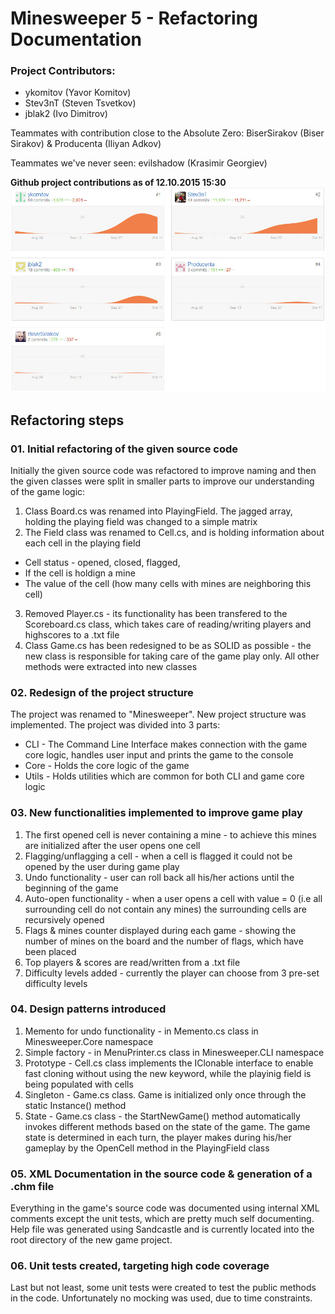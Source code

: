 # Minesweeper 5 - Refactoring Documentation

### Project Contributors:
*   ykomitov (Yavor Komitov) 
*   Stev3nT (Steven Tsvetkov)
*   jblak2 (Ivo Dimitrov)

Teammates with contribution close to the Absolute Zero: BiserSirakov (Biser Sirakov) & Producenta (Iliyan Adkov)

Teammates we've never seen: evilshadow (Krasimir Georgiev)

**Github project contributions as of 12.10.2015 15:30**
![alt tag](contributions.jpeg)

## Refactoring steps

### 01. Initial refactoring of the given source code

Initially the given source code was refactored to improve naming and then the given classes were split in smaller parts to improve our understanding of the game logic:

1. Class Board.cs was renamed into PlayingField. The jagged array, holding the playing field was changed to a simple matrix
2. The Field class was renamed to Cell.cs, and is holding information about each cell in the playing field 
 - Cell status - opened, closed, flagged,
 - If the cell is holdign a mine
 - The value of the cell (how many cells with mines are neighboring this cell)
3. Removed Player.cs - its functionality has been transfered to the Scoreboard.cs class, which takes care of reading/writing players and highscores to a .txt file
4. Class Game.cs has been redesigned to be as SOLID as possible - the new class is responsible for taking care of the game play only. All other methods were extracted into new classes

### 02. Redesign of the project structure

The project was renamed to "Minesweeper". New project structure was implemented. The project was divided into 3 parts:

*	CLI - The Command Line Interface makes connection with the game core logic, handles user input and prints the game to the console
*   Core - Holds the core logic of the game
*   Utils - Holds utilities which are common for both CLI and game core logic

### 03. New functionalities implemented to improve game play
1. The first opened cell is never containing a mine - to achieve this mines are initialized after the user opens one cell
2. Flagging/unflagging a cell - when a cell is flagged it could not be opened by the user during game play
3. Undo functionality - user can roll back all his/her actions until the beginning of the game
4. Auto-open functionality - when a user opens a cell with value = 0 (i.e all surrounding cell do not contain any mines) the surrounding cells are recursively opened
5. Flags & mines counter displayed during each game - showing the number of mines on the board and the number of flags, which have been placed
6. Top players & scores are read/written from a .txt file
7. Difficulty levels added - currently the player can choose from 3 pre-set difficulty levels

### 04. Design patterns introduced
1. Memento for undo functionality - in Memento.cs class in Minesweeper.Core namespace
2. Simple factory - in MenuPrinter.cs class in Minesweeper.CLI namespace
3. Prototype - Cell.cs class implements the IClonable interface to enable fast cloning without using the new keyword, while the playinig field is being populated with cells
4. Singleton - Game.cs class. Game is initialized only once through the static Instance() method
5. State - Game.cs class - the StartNewGame() method automatically invokes different methods based on the state of the game. The game state is determined in each turn, the player makes during his/her gameplay by the OpenCell method in the PlayingField class

### 05. XML Documentation in the source code & generation of a .chm file

Everything in the game's source code was documented using internal XML comments except the unit tests, which are pretty much self documenting. Help file was generated using Sandcastle and is currently located into the root directory of the new game project.

### 06. Unit tests created, targeting high code coverage

Last but not least, some unit tests were created to test the public methods in the code. Unfortunately no mocking was used, due to time constraints.